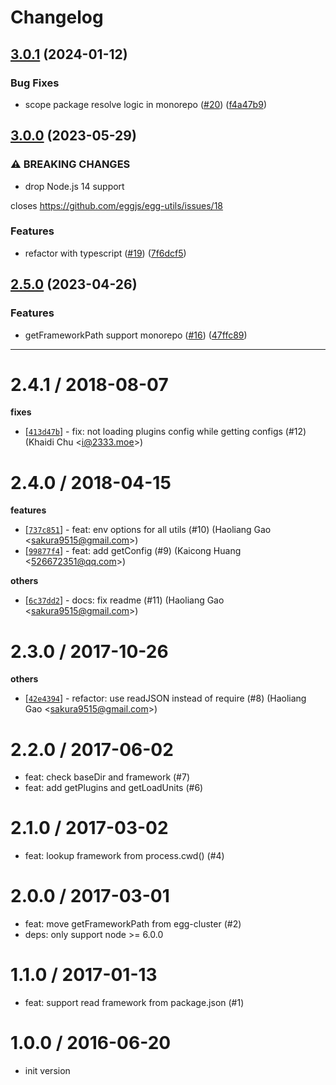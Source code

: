 # Changelog

## [3.0.1](https://github.com/eggjs/egg-utils/compare/v3.0.0...v3.0.1) (2024-01-12)


### Bug Fixes

* scope package resolve logic in monorepo ([#20](https://github.com/eggjs/egg-utils/issues/20)) ([f4a47b9](https://github.com/eggjs/egg-utils/commit/f4a47b908120049094b7689ec51c8c6de1066f96))

## [3.0.0](https://github.com/eggjs/egg-utils/compare/v2.5.0...v3.0.0) (2023-05-29)


### ⚠ BREAKING CHANGES

* drop Node.js 14 support

closes https://github.com/eggjs/egg-utils/issues/18

### Features

* refactor with typescript ([#19](https://github.com/eggjs/egg-utils/issues/19)) ([7f6dcf5](https://github.com/eggjs/egg-utils/commit/7f6dcf5a58f6b3d7801082fb9f8c363e19763b55))

## [2.5.0](https://github.com/eggjs/egg-utils/compare/v2.4.1...v2.5.0) (2023-04-26)


### Features

* getFrameworkPath support monorepo ([#16](https://github.com/eggjs/egg-utils/issues/16)) ([47ffc89](https://github.com/eggjs/egg-utils/commit/47ffc89fa01636e30761068539296e4786093ab1))


---

2.4.1 / 2018-08-07
==================

**fixes**
  * [[`413d47b`](http://github.com/eggjs/egg-utils/commit/413d47b23281e226a6bd6da76d78047214f8b64d)] - fix: not loading plugins config while getting configs (#12) (Khaidi Chu <<i@2333.moe>>)

2.4.0 / 2018-04-15
==================

**features**
  * [[`737c851`](http://github.com/eggjs/egg-utils/commit/737c851272f1d50a103158d52359b536bc33f893)] - feat: env options for all utils (#10) (Haoliang Gao <<sakura9515@gmail.com>>)
  * [[`99877f4`](http://github.com/eggjs/egg-utils/commit/99877f49941bb41cff49f692e75382bdb651cb07)] - feat: add getConfig (#9) (Kaicong Huang <<526672351@qq.com>>)

**others**
  * [[`6c37dd2`](http://github.com/eggjs/egg-utils/commit/6c37dd22ed653dfb21df218a270e0b83d3825e75)] - docs: fix readme (#11) (Haoliang Gao <<sakura9515@gmail.com>>)

2.3.0 / 2017-10-26
==================

**others**
  * [[`42e4394`](http://github.com/eggjs/egg-utils/commit/42e43949997a98c1caacddced05ad8f307cbe1ca)] - refactor: use readJSON instead of require (#8) (Haoliang Gao <<sakura9515@gmail.com>>)

2.2.0 / 2017-06-02
==================

  * feat: check baseDir and framework (#7)
  * feat: add getPlugins and getLoadUnits (#6)

2.1.0 / 2017-03-02
==================

  * feat: lookup framework from process.cwd() (#4)

2.0.0 / 2017-03-01
==================

  * feat: move getFrameworkPath from egg-cluster (#2)
  * deps: only support node >= 6.0.0

1.1.0 / 2017-01-13
==================

  * feat: support read framework from package.json (#1)

1.0.0 / 2016-06-20
==================

  * init version
